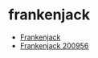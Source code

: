 # frankenjack

 * [Frankenjack](../../index/f/frankenjack-200956.json)
 * [Frankenjack 200956](../../index/f/frankenjack-200956.json)
